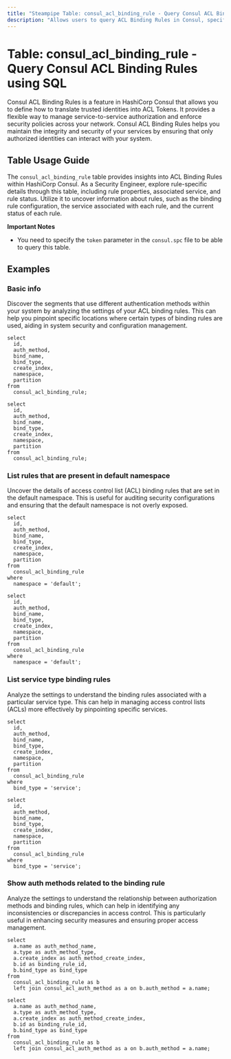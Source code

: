 ```yaml
---
title: "Steampipe Table: consul_acl_binding_rule - Query Consul ACL Binding Rules using SQL"
description: "Allows users to query ACL Binding Rules in Consul, specifically the ACL binding rule properties, providing insights into the rule configuration and status."
---
```


# Table: consul_acl_binding_rule - Query Consul ACL Binding Rules using SQL

Consul ACL Binding Rules is a feature in HashiCorp Consul that allows you to define how to translate trusted identities into ACL Tokens. It provides a flexible way to manage service-to-service authorization and enforce security policies across your network. Consul ACL Binding Rules helps you maintain the integrity and security of your services by ensuring that only authorized identities can interact with your system.

## Table Usage Guide

The `consul_acl_binding_rule` table provides insights into ACL Binding Rules within HashiCorp Consul. As a Security Engineer, explore rule-specific details through this table, including rule properties, associated service, and rule status. Utilize it to uncover information about rules, such as the binding rule configuration, the service associated with each rule, and the current status of each rule.

**Important Notes**
- You need to specify the `token` parameter in the `consul.spc` file to be able to query this table.

## Examples

### Basic info
Discover the segments that use different authentication methods within your system by analyzing the settings of your ACL binding rules. This can help you pinpoint specific locations where certain types of binding rules are used, aiding in system security and configuration management.

```sql+postgres
select
  id,
  auth_method,
  bind_name,
  bind_type,
  create_index,
  namespace,
  partition
from
  consul_acl_binding_rule;
```

```sql+sqlite
select
  id,
  auth_method,
  bind_name,
  bind_type,
  create_index,
  namespace,
  partition
from
  consul_acl_binding_rule;
```

### List rules that are present in default namespace
Uncover the details of access control list (ACL) binding rules that are set in the default namespace. This is useful for auditing security configurations and ensuring that the default namespace is not overly exposed.

```sql+postgres
select
  id,
  auth_method,
  bind_name,
  bind_type,
  create_index,
  namespace,
  partition
from
  consul_acl_binding_rule
where
  namespace = 'default';
```

```sql+sqlite
select
  id,
  auth_method,
  bind_name,
  bind_type,
  create_index,
  namespace,
  partition
from
  consul_acl_binding_rule
where
  namespace = 'default';
```

### List service type binding rules
Analyze the settings to understand the binding rules associated with a particular service type. This can help in managing access control lists (ACLs) more effectively by pinpointing specific services.

```sql+postgres
select
  id,
  auth_method,
  bind_name,
  bind_type,
  create_index,
  namespace,
  partition
from
  consul_acl_binding_rule
where
  bind_type = 'service';
```

```sql+sqlite
select
  id,
  auth_method,
  bind_name,
  bind_type,
  create_index,
  namespace,
  partition
from
  consul_acl_binding_rule
where
  bind_type = 'service';
```

### Show auth methods related to the binding rule
Analyze the settings to understand the relationship between authorization methods and binding rules, which can help in identifying any inconsistencies or discrepancies in access control. This is particularly useful in enhancing security measures and ensuring proper access management.

```sql+postgres
select
  a.name as auth_method_name,
  a.type as auth_method_type,
  a.create_index as auth_method_create_index,
  b.id as binding_rule_id,
  b.bind_type as bind_type
from
  consul_acl_binding_rule as b
  left join consul_acl_auth_method as a on b.auth_method = a.name;
```

```sql+sqlite
select
  a.name as auth_method_name,
  a.type as auth_method_type,
  a.create_index as auth_method_create_index,
  b.id as binding_rule_id,
  b.bind_type as bind_type
from
  consul_acl_binding_rule as b
  left join consul_acl_auth_method as a on b.auth_method = a.name;
```
